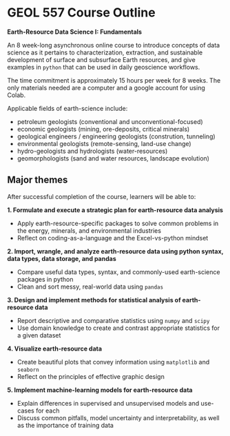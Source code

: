 # GEOL 557 Course Outline

**Earth-Resource Data Science I: Fundamentals**

An 8 week-long asynchronous online course to introduce concepts of data science as it pertains to characterization, extraction, and sustainable development of surface and subsurface Earth resources, and give examples in `python` that can be used in daily geoscience workflows.

The time commitment is approximately 15 hours per week for 8 weeks. The only materials needed are a computer and a google account for using Colab.

Applicable fields of earth-science include:
- petroleum geologists (conventional and unconventional-focused)
- economic geologists (mining, ore-deposits, critical minerals)
- geological engineers / engineering geologists (constrution, tunneling)
- environmental geologists (remote-sensing, land-use change)
- hydro-geologists and hydrologists (water-resources)
- geomorphologists (sand and water resources, landscape evolution)

## Major themes

After successful completion of the course, learners will be able to:

**1. Formulate and execute a strategic plan for earth-resource data analysis**
  - Apply earth-resource-specific packages to solve common problems in the energy, minerals, and environmental industries
  - Reflect on coding-as-a-language and the Excel-vs-python mindset

**2. Import, wrangle, and analyze earth-resource data using python syntax, data types, data storage, and pandas**
  - Compare useful data types, syntax, and commonly-used earth-science packages in python
  - Clean and sort messy, real-world data using `pandas`

**3. Design and implement methods for statistical analysis of earth-resource data**
  - Report descriptive and comparative statistics using `numpy` and `scipy`
  - Use domain knowledge to create and contrast appropriate statistics for a given dataset

**4. Visualize earth-resource data**
  - Create beautiful plots that convey information using `matplotlib` and `seaborn`
  - Reflect on the principles of effective graphic design

**5. Implement machine-learning models for earth-resource data**
  - Explain differences in supervised and unsupervised models and use-cases for each
  - Discuss common pitfalls, model uncertainty and interpretability, as well as the importance of training data
